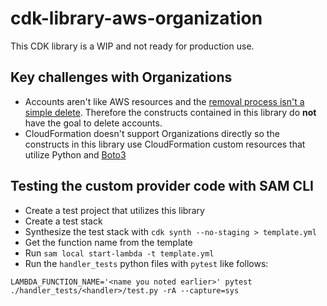 # cdk-library-aws-organization

This CDK library is a WIP and not ready for production use.

## Key challenges with Organizations
- Accounts aren't like AWS resources and the [removal process isn't a simple delete](https://docs.aws.amazon.com/organizations/latest/userguide/orgs_manage_accounts_remove.html). Therefore the constructs contained in this library do **not** have the goal to delete accounts.
- CloudFormation doesn't support Organizations directly so the constructs in this library use CloudFormation custom resources that utilize Python and [Boto3](https://boto3.amazonaws.com/v1/documentation/api/latest/reference/services/organizations.html)

## Testing the custom provider code with SAM CLI

- Create a test project that utilizes this library
- Create a test stack
- Synthesize the test stack with `cdk synth --no-staging > template.yml`
- Get the function name from the template
- Run `sam local start-lambda -t template.yml`
- Run the `handler_tests` python files with `pytest` like follows:
```
LAMBDA_FUNCTION_NAME='<name you noted earlier>' pytest ./handler_tests/<handler>/test.py -rA --capture=sys
```
